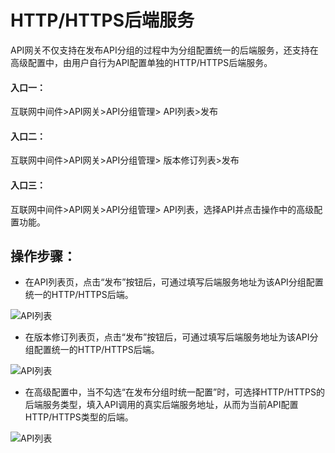 # HTTP/HTTPS后端服务

API网关不仅支持在发布API分组的过程中为分组配置统一的后端服务，还支持在高级配置中，由用户自行为API配置单独的HTTP/HTTPS后端服务。

#### 入口一：
互联网中间件>API网关>API分组管理> API列表>发布

#### 入口二：
互联网中间件>API网关>API分组管理> 版本修订列表>发布

#### 入口三：
互联网中间件>API网关>API分组管理> API列表，选择API并点击操作中的高级配置功能。


## 操作步骤：

* 在API列表页，点击“发布”按钮后，可通过填写后端服务地址为该API分组配置统一的HTTP/HTTPS后端。

 ![API列表](../../../../../image/Internet-Middleware/API-Gateway/back-end-HTTP1.png)

* 在版本修订列表页，点击“发布”按钮后，可通过填写后端服务地址为该API分组配置统一的HTTP/HTTPS后端。

 ![API列表](../../../../../image/Internet-Middleware/API-Gateway/back-end-HTTP2.png)

* 在高级配置中，当不勾选“在发布分组时统一配置”时，可选择HTTP/HTTPS的后端服务类型，填入API调用的真实后端服务地址，从而为当前API配置HTTP/HTTPS类型的后端。

 ![API列表](../../../../../image/Internet-Middleware/API-Gateway/back-end-HTTP3.png)





